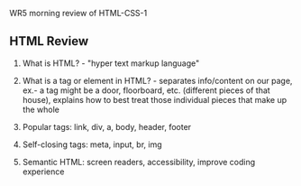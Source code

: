 WR5 morning review of HTML-CSS-1

## HTML Review

1. What is HTML? - "hyper text markup language"

2. What is a tag or element in HTML? - separates info/content on our page, ex.- a tag might be a door, floorboard, etc. (different pieces of that house), explains how to best treat those individual pieces that make up the whole

3. Popular tags: link, div, a, body, header, footer
4. Self-closing tags: meta, input, br, img
5. Semantic HTML: screen readers, accessibility, improve coding experience